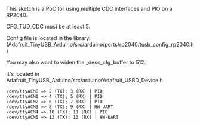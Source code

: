 This sketch is a PoC for using multiple CDC interfaces and PIO on a RP2040.

CFG_TUD_CDC must be at least 5.

Config file is located in the library. (Adafruit_TinyUSB_Arduino/src/arduino/ports/rp2040/tusb_config_rp2040.h)


You may also want to widen the _desc_cfg_buffer to 512.

It's located in Adafruit_TinyUSB_Arduino/src/arduino/Adafruit_USBD_Device.h


```
/dev/ttyACM0 => 2 (TX); 3 (RX) | PIO
/dev/ttyACM1 => 4 (TX); 5 (RX) | PIO
/dev/ttyACM2 => 6 (TX); 7 (RX) | PIO
/dev/ttyACM3 => 8 (TX); 9 (RX) | HW-UART
/dev/ttyACM4 => 10 (TX); 11 (RX) | PIO
/dev/ttyACM5 => 12 (TX); 13 (RX) | HW-UART
```
